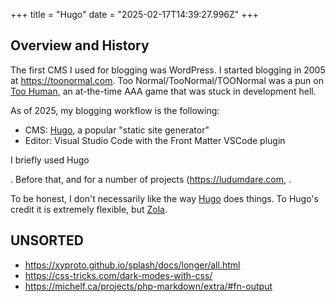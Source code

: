 +++
title = "Hugo"
date = "2025-02-17T14:39:27.996Z"
+++

## Overview and History

The first CMS I used for blogging was WordPress. I started blogging in 2005 at <https://toonormal.com>. Too Normal/TooNormal/TOONormal was a pun on [Too Human](https://en.wikipedia.org/wiki/Too_Human), an at-the-time AAA game that was stuck in development hell.

As of 2025, my blogging workflow is the following:

* CMS: [Hugo](https://gohugo.io), a popular "static site generator"
* Editor: Visual Studio Code with the Front Matter VSCode plugin

I briefly used Hugo

. Before that, and for a number of projects (<https://ludumdare.com>, .

To be honest, I don't necessarily like the way [Hugo](https://gohugo.io) does things. To Hugo's credit it is extremely flexible, but [Zola](https://getzola.org).


## UNSORTED

* <https://xyproto.github.io/splash/docs/longer/all.html>
* <https://css-tricks.com/dark-modes-with-css/>
* <https://michelf.ca/projects/php-markdown/extra/#fn-output>
